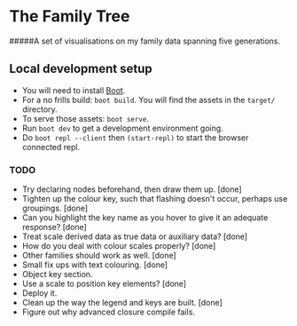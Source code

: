 # The Family Tree

#####A set of visualisations on my family data spanning five generations.

## Local development setup

- You will need to install [Boot](https://github.com/boot-clj/boot#install).
- For a no frills build: `boot build`. You will find the assets in the `target/` directory.
- To serve those assets: `boot serve`.
- Run `boot dev` to get a development environment going.
- Do `boot repl --client` then `(start-repl)` to start the browser connected repl.

### TODO
- Try declaring nodes beforehand, then draw them up. [done]
- Tighten up the colour key, such that flashing doesn't occur, perhaps use groupings. [done]
- Can you highlight the key name as you hover to give it an adequate response? [done]
- Treat scale derived data as true data or auxiliary data? [done]
- How do you deal with colour scales properly? [done]
- Other families should work as well. [done]
- Small fix ups with text colouring. [done]
- Object key section.
- Use a scale to position key elements? [done]
- Deploy it.
- Clean up the way the legend and keys are built. [done]
- Figure out why advanced closure compile fails.
